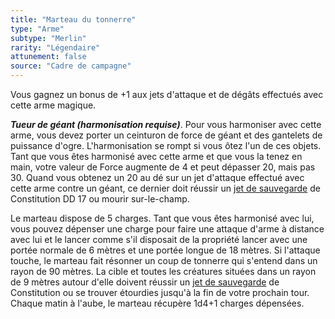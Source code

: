 ```yaml
---
title: "Marteau du tonnerre"
type: "Arme"
subtype: "Merlin"
rarity: "Légendaire"
attunement: false
source: "Cadre de campagne"
---
```

Vous gagnez un bonus de +1 aux jets d'attaque et de dégâts effectués avec cette arme magique.

_**Tueur de géant (harmonisation requise)**_. Pour vous harmoniser avec cette arme, vous devez porter un ceinturon de force de géant et des gantelets de puissance d'ogre. L'harmonisation se rompt si vous ôtez l'un de ces objets. Tant que vous êtes harmonisé avec cette arme et que vous la tenez en main, votre valeur de Force augmente de 4 et peut dépasser 20, mais pas 30. Quand vous obtenez un 20 au dé sur un jet d'attaque effectué avec cette arme contre un géant, ce dernier doit réussir un [jet de sauvegarde](/utiliser-les-caracteristiques/#jets-de-sauvegarde) de Constitution DD 17 ou mourir sur-le-champ.

Le marteau dispose de 5 charges. Tant que vous êtes harmonisé avec lui, vous pouvez dépenser une charge pour faire une attaque d'arme à distance avec lui et le lancer comme s'il disposait de la propriété lancer avec une portée normale de 6 mètres et une portée longue de 18 mètres. Si l'attaque touche, le marteau fait résonner un coup de tonnerre qui s'entend dans un rayon de 90 mètres. La cible et toutes les créatures situées dans un rayon de 9 mètres autour d'elle doivent réussir un [jet de sauvegarde](/utiliser-les-caracteristiques/#jets-de-sauvegarde) de Constitution ou se trouver étourdies jusqu'à la fin de votre prochain tour. Chaque matin à l'aube, le marteau récupère 1d4+1 charges dépensées.
